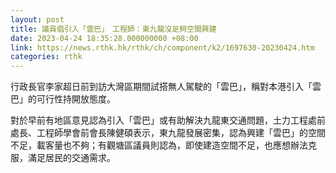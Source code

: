 ```yaml
---
layout: post
title: 議員倡引入「雲巴」　工程師：東九龍沒足夠空間興建
date: 2023-04-24 18:35:28.000000000 +08:00
link: https://news.rthk.hk/rthk/ch/component/k2/1697630-20230424.htm
categories: rthk
---
```


行政長官李家超日前到訪大灣區期間試搭無人駕駛的「雲巴」，稱對本港引入「雲巴」的可行性持開放態度。

對於早前有地區意見認為引入「雲巴」或有助解決九龍東交通問題，土力工程處前處長、工程師學會前會長陳健碩表示，東九龍發展密集，認為興建「雲巴」的空間不足，載客量也不夠；有觀塘區議員則認為，即使建造空間不足，也應想辦法克服，滿足居民的交通需求。
